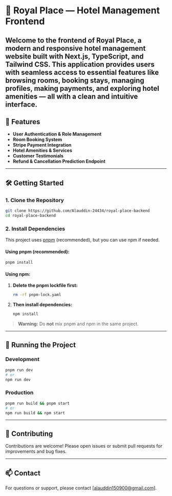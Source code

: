 # 🏨 Royal Place — Hotel Management Frontend

Welcome to the frontend of Royal Place, a modern and responsive hotel management website built with Next.js, TypeScript, and Tailwind CSS. This application provides users with seamless access to essential features like browsing rooms, booking stays, managing profiles, making payments, and exploring hotel amenities — all with a clean and intuitive interface.
---

## 🚀 Features

- **User Authentication & Role Management**
- **Room Booking System**
- **Stripe Payment Integration**
- **Hotel Amenities & Services**
- **Customer Testimonials**
- **Refund & Cancellation Prediction Endpoint**



---

## 🛠 Getting Started

### 1. Clone the Repository

```bash
git clone https://github.com/Alauddin-24434/royal-place-backend
cd royal-place-backend
```

### 2. Install Dependencies

This project uses [pnpm](https://pnpm.io/) (recommended), but you can use npm if needed.

#### Using pnpm (recommended):

```bash
pnpm install
```

#### Using npm:

1. **Delete the pnpm lockfile first:**
    ```bash
    rm -rf pnpm-lock.yaml
    ```
2. **Then install dependencies:**
    ```bash
    npm install
    ```

> **Warning:** Do **not** mix pnpm and npm in the same project.

---

## 🚀 Running the Project

### Development

```bash
pnpm run dev
# or
npm run dev
```

### Production

```bash
pnpm run build && pnpm start
# or
npm run build && npm start
```


---

## 🤝 Contributing

Contributions are welcome! Please open issues or submit pull requests for improvements and bug fixes.

---

## 📫 Contact

For questions or support, please contact [alauddin150900@gmail.com].